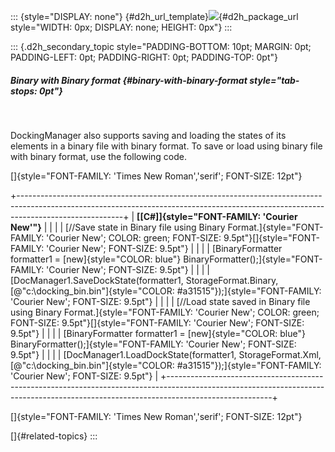 ::: {style="DISPLAY: none"}
[](ms-xhelp:///?Id=d2h_url_template){#d2h_url_template}![](!package_url!){#d2h_package_url style="WIDTH: 0px; DISPLAY: none; HEIGHT: 0px"}
:::

::: {.d2h_secondary_topic style="PADDING-BOTTOM: 10pt; MARGIN: 0pt; PADDING-LEFT: 0pt; PADDING-RIGHT: 0pt; PADDING-TOP: 0pt"}
##### Binary with Binary format {#binary-with-binary-format style="tab-stops: 0pt"}

 

DockingManager also supports saving and loading the states of its elements in a binary file with binary format. To save or load using binary file with binary format, use the following code.

[]{style="FONT-FAMILY: 'Times New Roman','serif'; FONT-SIZE: 12pt"} 

+--------------------------------------------------------------------------------------------------------------------------------------------------------------------------------------+
| **[\[C#\]]{style="FONT-FAMILY: 'Courier New'"}**                                                                                                                                     |
|                                                                                                                                                                                      |
| [//Save state in Binary file using Binary Format.]{style="FONT-FAMILY: 'Courier New'; COLOR: green; FONT-SIZE: 9.5pt"}[]{style="FONT-FAMILY: 'Courier New'; FONT-SIZE: 9.5pt"}       |
|                                                                                                                                                                                      |
| [BinaryFormatter formatter1 = [new]{style="COLOR: blue"} BinaryFormatter();]{style="FONT-FAMILY: 'Courier New'; FONT-SIZE: 9.5pt"}                                                   |
|                                                                                                                                                                                      |
| [DocManager1.SaveDockState(formatter1, StorageFormat.Binary, [@\"c:\\docking_bin.bin\"]{style="COLOR: #a31515"});]{style="FONT-FAMILY: 'Courier New'; FONT-SIZE: 9.5pt"}             |
|                                                                                                                                                                                      |
| [//Load state saved in Binary file using Binary Format.]{style="FONT-FAMILY: 'Courier New'; COLOR: green; FONT-SIZE: 9.5pt"}[]{style="FONT-FAMILY: 'Courier New'; FONT-SIZE: 9.5pt"} |
|                                                                                                                                                                                      |
| [BinaryFormatter formatter1 = [new]{style="COLOR: blue"} BinaryFormatter();]{style="FONT-FAMILY: 'Courier New'; FONT-SIZE: 9.5pt"}                                                   |
|                                                                                                                                                                                      |
| [DocManager1.LoadDockState(formatter1, StorageFormat.Xml, [@\"c:\\docking_bin.bin\"]{style="COLOR: #a31515"});]{style="FONT-FAMILY: 'Courier New'; FONT-SIZE: 9.5pt"}                |
+--------------------------------------------------------------------------------------------------------------------------------------------------------------------------------------+

[]{style="FONT-FAMILY: 'Times New Roman','serif'; FONT-SIZE: 12pt"} 

[]{#related-topics}
:::
